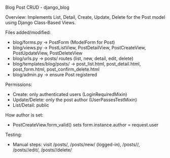 Blog Post CRUD - django_blog

Overview:
Implements List, Detail, Create, Update, Delete for the Post model using Django Class-Based Views.

Files added/modified:
- blog/forms.py         -> PostForm (ModelForm for Post)
- blog/views.py         -> PostListView, PostDetailView, PostCreateView, PostUpdateView, PostDeleteView
- blog/urls.py          -> posts/ routes (list, new, detail, edit, delete)
- blog/templates/blog/posts/ -> post_list.html, post_detail.html, post_form.html, post_confirm_delete.html
- blog/admin.py         -> ensure Post registered

Permissions:
- Create: only authenticated users (LoginRequiredMixin)
- Update/Delete: only the post author (UserPassesTestMixin)
- List/Detail: public

How author is set:
- PostCreateView.form_valid() sets form.instance.author = request.user

Testing:
- Manual steps: visit /posts/, /posts/new/ (logged-in), /posts/<pk>/, /posts/<pk>/edit/, /posts/<pk>/delete/

